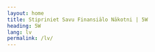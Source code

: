 ```yaml
---
layout: home
title: Stipriniet Savu Finansiālo Nākotni | 5W
heading: 5W
lang: lv
permalink: /lv/
---
```

